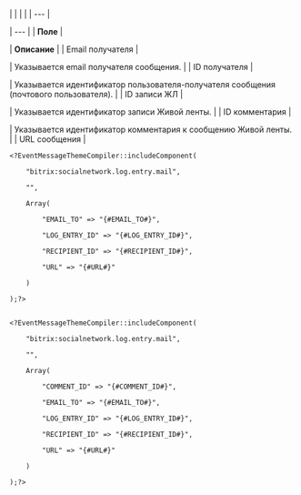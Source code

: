 |  |  |  |
| --- |

| --- |
| **Поле** |

| **Описание** |
| Email получателя |

| Указывается email получателя сообщения. |
| ID получателя |

| Указывается идентификатор пользователя-получателя сообщения (почтового пользователя). |
| ID записи ЖЛ |

| Указывается идентификатор записи Живой ленты. |
| ID комментария |

| Указывается идентификатор комментария к сообщению Живой ленты. |
| URL сообщения |

```
<?EventMessageThemeCompiler::includeComponent(

    "bitrix:socialnetwork.log.entry.mail",

    "",

    Array(

        "EMAIL_TO" => "{#EMAIL_TO#}",

        "LOG_ENTRY_ID" => "{#LOG_ENTRY_ID#}",

        "RECIPIENT_ID" => "{#RECIPIENT_ID#}",

        "URL" => "{#URL#}"

    )

);?>


```

```
<?EventMessageThemeCompiler::includeComponent(

    "bitrix:socialnetwork.log.entry.mail",

    "",

    Array(

        "COMMENT_ID" => "{#COMMENT_ID#}",

        "EMAIL_TO" => "{#EMAIL_TO#}",

        "LOG_ENTRY_ID" => "{#LOG_ENTRY_ID#}",

        "RECIPIENT_ID" => "{#RECIPIENT_ID#}",

        "URL" => "{#URL#}"

    )

);?>


```